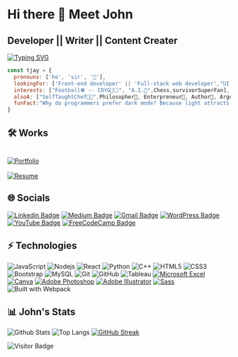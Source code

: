 
 # Hi there 👋 Meet John 

 ## Developer || Writer || Content Creater   
[![Typing SVG](https://readme-typing-svg.demolab.com?font=Fira+Code&size=25&pause=1000&color=14FF15&background=000000&width=1200&lines=%5E%5%5D%2B%24expect(Ba-ig-pr-zA-CE-GI-PR-TV-Z0-9).not.toBe(John);Let's+talk+code)](https://git.io/typing-svg)

```javascript
const tjay = {
  pronouns: ['he', 'sir', '🧑'],
  lookingFor: ['Front-end developer' || 'Full-stack web developer',"UI Designer", "Data Analyst"],
  interests: ["Football⚽ -- COYG🔴⚪", "A.I.🤖",Chess,survivorSuperFan],
  alsoA: ["SelfTaughtChef👨‍🍳",Philosopher🤔, Enterpreneur💼, Author📝, Argonomist🥬 ],  
  funFact:"Why do programmers prefer dark mode? Because light attracts bugs!"
}
```
## 🛠️ Works
<br>[![Portfolio](https://img.shields.io/badge/Portfolio-Check%20It%20Out-orange)](https://shiny-crumble-fa4316.netlify.app)<br><br>
[![Resume](https://img.shields.io/badge/Resume-View_or_Download-<COLOR>.svg)](https://drive.google.com/file/d/1CUeqcUi0WjjIruV_2f0k0tlLWDY6NDRY/view?usp=sharing)


## 🌐 Socials
[![Linkedin Badge](https://img.shields.io/badge/-Linkedin-blue?style=flat-square&logo=Linkedin&logoColor=white&link=https://www.linkedin.com/in/john-thiongo-10484347/)](https://www.linkedin.com/in/john-thiongo-10484347/)
[![Medium Badge](https://img.shields.io/badge/Medium-12100E?style=flat-square&logo=medium&logoColor=white&link=https://medium.com/@tjaymurianki)](https://medium.com/@tjaymurianki)
[![Gmail Badge](https://img.shields.io/badge/-Gmail.com-c14438?style=flat-square&logo=Gmail&logoColor=white&link=mailto:mcjthiongo@gmail.com)](mailto:mcthiongo@gmail.com)
[![WordPress Badge](https://img.shields.io/badge/WordPress-Visit%20My%20Blog-blue?style=flat-square&logo=wordpress)](https://thetjaypod.wordpress.com/)
[![YouTube Badge](https://img.shields.io/badge/YouTube-Visit%20My%20Channel-red?style=flat-square&logo=youtube)](https://www.youtube.com/channel/UCcEeMgWcGmDL6w5Ow22TALg)
[![FreeCodeCamp Badge](https://img.shields.io/badge/FreeCodeCamp-Visit%20My%20Profile-blue?style=flat-square&logo=freecodecamp)](https://www.freecodecamp.org/profile/tjay1760)



## ⚡ Technologies

![JavaScript](https://img.shields.io/badge/-JavaScript-black?style=flat-square&logo=javascript)
![Nodejs](https://img.shields.io/badge/-Nodejs-black?style=flat-square&logo=Node.js)
![React](https://img.shields.io/badge/-React-black?style=flat-square&logo=react)
![Python](https://img.shields.io/badge/-Python-black?style=flat-square&logo=Python)
![C++](https://img.shields.io/badge/-C++-00599C?style=flat-square&logo=c)
![HTML5](https://img.shields.io/badge/-HTML5-E34F26?style=flat-square&logo=html5&logoColor=white)
![CSS3](https://img.shields.io/badge/-CSS3-1572B6?style=flat-square&logo=css3)
![Bootstrap](https://img.shields.io/badge/-Bootstrap-563D7C?style=flat-square&logo=bootstrap)
![MySQL](https://img.shields.io/badge/-MySQL-black?style=flat-square&logo=mysql)
![Git](https://img.shields.io/badge/-Git-black?style=flat-square&logo=git)
![GitHub](https://img.shields.io/badge/-GitHub-181717?style=flat-square&logo=github)
![Tableau](https://img.shields.io/badge/-Tableau-E97627?logo=tableau&logoColor=white&style=flat-square)
[![Microsoft Excel](https://img.shields.io/badge/-Microsoft%20Excel-217346?logo=microsoft-excel&logoColor=white&style=flat-square)](https://www.microsoft.com/en-us/microsoft-365/excel)
[![Canva](https://img.shields.io/badge/-Canva-20A0F0?logo=canva&logoColor=white&style=flat-square)](https://www.canva.com/)
[![Adobe Photoshop](https://img.shields.io/badge/-Adobe%20Photoshop-31A8FF?logo=adobe-photoshop&logoColor=white&style=flat-square)](https://www.adobe.com/products/photoshop.html)
[![Adobe Illustrator](https://img.shields.io/badge/-Adobe%20Illustrator-FF9A00?logo=adobe-illustrator&logoColor=white&style=flat-square)](https://www.adobe.com/products/illustrator.html)
[![Sass](https://img.shields.io/badge/-Sass-CC6699?logo=sass&logoColor=white&style=flat-square)](https://sass-lang.com/)
![Built with Webpack](https://img.shields.io/badge/Webpack-blue?logo=webpack)

## 📊 John's Stats

![Github Stats](https://github-readme-stats.vercel.app/api?username=tjay1760&count_private=true&show_icons=true&include_all_commits=true)
![Top Langs](https://github-readme-stats.vercel.app/api/top-langs/?username=tjay1760&hide=TeX&layout=compact)
[![GitHub Streak](https://streak-stats.demolab.com/?user=tjay1760)](https://git.io/streak-stats)


![Visitor Badge](https://visitor-badge.laobi.icu/badge?page_id=tjay1760.tjay1760)
 
